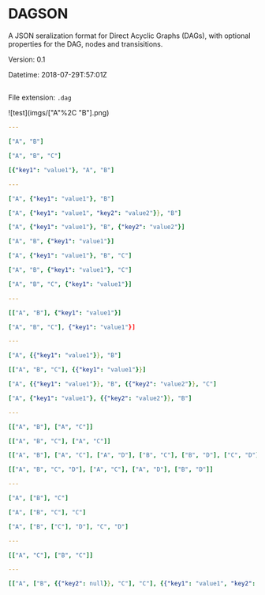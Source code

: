 # DAGSON
A JSON seralization format for Direct Acyclic Graphs (DAGs), with optional properties for the DAG, nodes and transisitions.

Version: 0.1

Datetime: 2018-07-29T:57:01Z

##
File extension: `.dag`

![test](imgs/["A"%2C "B"].png)

```yaml
---

["A", "B"]

["A", "B", "C"]

[{"key1": "value1"}, "A", "B"]

---

["A", {"key1": "value1"}, "B"]

["A", {"key1": "value1", "key2": "value2"}}, "B"]

["A", {"key1": "value1"}, "B", {"key2": "value2"}]

["A", "B", {"key1": "value1"}]

["A", {"key1": "value1"}, "B", "C"]

["A", "B", {"key1": "value1"}, "C"]

["A", "B", "C", {"key1": "value1"}]

---

[["A", "B"], {"key1": "value1"}]

["A", "B", "C"], {"key1": "value1"}]

---

["A", {{"key1": "value1"}}, "B"]

[["A", "B", "C"], {{"key1": "value1"}}]

["A", {{"key1": "value1"}}, "B", {{"key2": "value2"}}, "C"]

["A", {"key1": "value1"}, {{"key2": "value2"}}, "B"]

---

[["A", "B"], ["A", "C"]]

[["A", "B", "C"], ["A", "C"]]

[["A", "B"], ["A", "C"], ["A", "D"], ["B", "C"], ["B", "D"], ["C", "D"]]

[["A", "B", "C", "D"], ["A", "C"], ["A", "D"], ["B", "D"]]

---

["A", ["B"], "C"]

["A", ["B", "C"], "C"]

["A", ["B", ["C"], "D"], "C", "D"]

---

[["A", "C"], ["B", "C"]]

---

[["A", ["B", {{"key2": null}}, "C"], "C"], {{"key1": "value1", "key2": "value2"}}]
```
